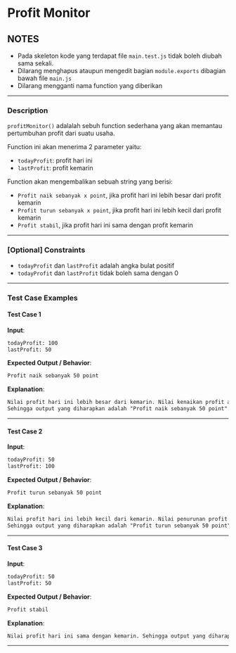 # Profit Monitor

## NOTES

- Pada skeleton kode yang terdapat file `main.test.js` tidak boleh diubah sama sekali.
- Dilarang menghapus ataupun mengedit bagian `module.exports` dibagian bawah file `main.js`
- Dilarang mengganti nama function yang diberikan

---

### Description

`profitMonitor()` adalalah sebuh function sederhana yang akan memantau pertumbuhan profit dari suatu usaha.

Function ini akan menerima 2 parameter yaitu:

- `todayProfit`: profit hari ini
- `lastProfit`: profit kemarin

Function akan mengembalikan sebuah string yang berisi:

- `Profit naik sebanyak x point`, jika profit hari ini lebih besar dari profit kemarin
- `Profit turun sebanyak x point`, jika profit hari ini lebih kecil dari profit kemarin
- `Profit stabil`, jika profit hari ini sama dengan profit kemarin

---

### [Optional] Constraints

- `todayProfit` dan `lastProfit` adalah angka bulat positif
- `todayProfit` dan `lastProfit` tidak boleh sama dengan 0

---

### Test Case Examples

#### Test Case 1

**Input**:

```txt
todayProfit: 100
lastProfit: 50
```

**Expected Output / Behavior**:

```txt
Profit naik sebanyak 50 point
```

**Explanation**:

```txt
Nilai profit hari ini lebih besar dari kemarin. Nilai kenaikan profit adalah 50 point (100 - 50).
Sehingga output yang diharapkan adalah "Profit naik sebanyak 50 point".
```

---

#### Test Case 2

**Input**:

```txt
todayProfit: 50
lastProfit: 100
```

**Expected Output / Behavior**:

```txt
Profit turun sebanyak 50 point
```

**Explanation**:

```txt
Nilai profit hari ini lebih kecil dari kemarin. Nilai penurunan profit adalah 50 point (50 - 100).
Sehingga output yang diharapkan adalah "Profit turun sebanyak 50 point".
```

---

#### Test Case 3

**Input**:

```txt
todayProfit: 50
lastProfit: 50
```

**Expected Output / Behavior**:

```txt
Profit stabil
```

**Explanation**:

```txt
Nilai profit hari ini sama dengan kemarin. Sehingga output yang diharapkan adalah "Profit stabil".
```

---
